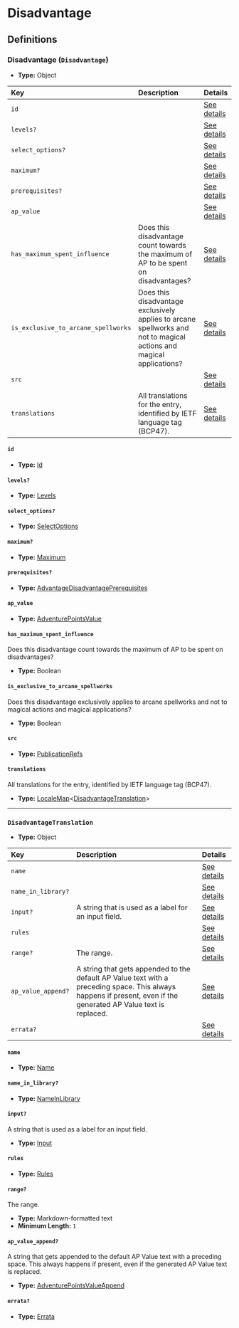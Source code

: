 # Disadvantage

## Definitions

### <a name="Disadvantage"></a> Disadvantage (`Disadvantage`)

- **Type:** Object

Key | Description | Details
:-- | :-- | :--
`id` |  | <a href="#Disadvantage/id">See details</a>
`levels?` |  | <a href="#Disadvantage/levels">See details</a>
`select_options?` |  | <a href="#Disadvantage/select_options">See details</a>
`maximum?` |  | <a href="#Disadvantage/maximum">See details</a>
`prerequisites?` |  | <a href="#Disadvantage/prerequisites">See details</a>
`ap_value` |  | <a href="#Disadvantage/ap_value">See details</a>
`has_maximum_spent_influence` | Does this disadvantage count towards the maximum of AP to be spent on disadvantages? | <a href="#Disadvantage/has_maximum_spent_influence">See details</a>
`is_exclusive_to_arcane_spellworks` | Does this disadvantage exclusively applies to arcane spellworks and not to magical actions and magical applications? | <a href="#Disadvantage/is_exclusive_to_arcane_spellworks">See details</a>
`src` |  | <a href="#Disadvantage/src">See details</a>
`translations` | All translations for the entry, identified by IETF language tag (BCP47). | <a href="#Disadvantage/translations">See details</a>

#### <a name="Disadvantage/id"></a> `id`

- **Type:** <a href="#Id">Id</a>

#### <a name="Disadvantage/levels"></a> `levels?`

- **Type:** <a href="#Levels">Levels</a>

#### <a name="Disadvantage/select_options"></a> `select_options?`

- **Type:** <a href="#SelectOptions">SelectOptions</a>

#### <a name="Disadvantage/maximum"></a> `maximum?`

- **Type:** <a href="#Maximum">Maximum</a>

#### <a name="Disadvantage/prerequisites"></a> `prerequisites?`

- **Type:** <a href="./_Prerequisite.md#AdvantageDisadvantagePrerequisites">AdvantageDisadvantagePrerequisites</a>

#### <a name="Disadvantage/ap_value"></a> `ap_value`

- **Type:** <a href="#AdventurePointsValue">AdventurePointsValue</a>

#### <a name="Disadvantage/has_maximum_spent_influence"></a> `has_maximum_spent_influence`

Does this disadvantage count towards the maximum of AP to be spent on
disadvantages?

- **Type:** Boolean

#### <a name="Disadvantage/is_exclusive_to_arcane_spellworks"></a> `is_exclusive_to_arcane_spellworks`

Does this disadvantage exclusively applies to arcane spellworks and not
to magical actions and magical applications?

- **Type:** Boolean

#### <a name="Disadvantage/src"></a> `src`

- **Type:** <a href="./source/_PublicationRef.md#PublicationRefs">PublicationRefs</a>

#### <a name="Disadvantage/translations"></a> `translations`

All translations for the entry, identified by IETF language tag (BCP47).

- **Type:** <a href="./_LocaleMap.md#LocaleMap">LocaleMap</a>&lt;<a href="#DisadvantageTranslation">DisadvantageTranslation</a>&gt;

---

### <a name="DisadvantageTranslation"></a> `DisadvantageTranslation`

- **Type:** Object

Key | Description | Details
:-- | :-- | :--
`name` |  | <a href="#DisadvantageTranslation/name">See details</a>
`name_in_library?` |  | <a href="#DisadvantageTranslation/name_in_library">See details</a>
`input?` | A string that is used as a label for an input field. | <a href="#DisadvantageTranslation/input">See details</a>
`rules` |  | <a href="#DisadvantageTranslation/rules">See details</a>
`range?` | The range. | <a href="#DisadvantageTranslation/range">See details</a>
`ap_value_append?` | A string that gets appended to the default AP Value text with a preceding space. This always happens if present, even if the generated AP Value text is replaced. | <a href="#DisadvantageTranslation/ap_value_append">See details</a>
`errata?` |  | <a href="#DisadvantageTranslation/errata">See details</a>

#### <a name="DisadvantageTranslation/name"></a> `name`

- **Type:** <a href="#Name">Name</a>

#### <a name="DisadvantageTranslation/name_in_library"></a> `name_in_library?`

- **Type:** <a href="#NameInLibrary">NameInLibrary</a>

#### <a name="DisadvantageTranslation/input"></a> `input?`

A string that is used as a label for an input field.

- **Type:** <a href="#Input">Input</a>

#### <a name="DisadvantageTranslation/rules"></a> `rules`

- **Type:** <a href="#Rules">Rules</a>

#### <a name="DisadvantageTranslation/range"></a> `range?`

The range.

- **Type:** Markdown-formatted text
- **Minimum Length:** `1`

#### <a name="DisadvantageTranslation/ap_value_append"></a> `ap_value_append?`

A string that gets appended to the default AP Value text with a preceding
space. This always happens if present, even if the generated AP Value text
is replaced.

- **Type:** <a href="#AdventurePointsValueAppend">AdventurePointsValueAppend</a>

#### <a name="DisadvantageTranslation/errata"></a> `errata?`

- **Type:** <a href="./source/_Erratum.md#Errata">Errata</a>
